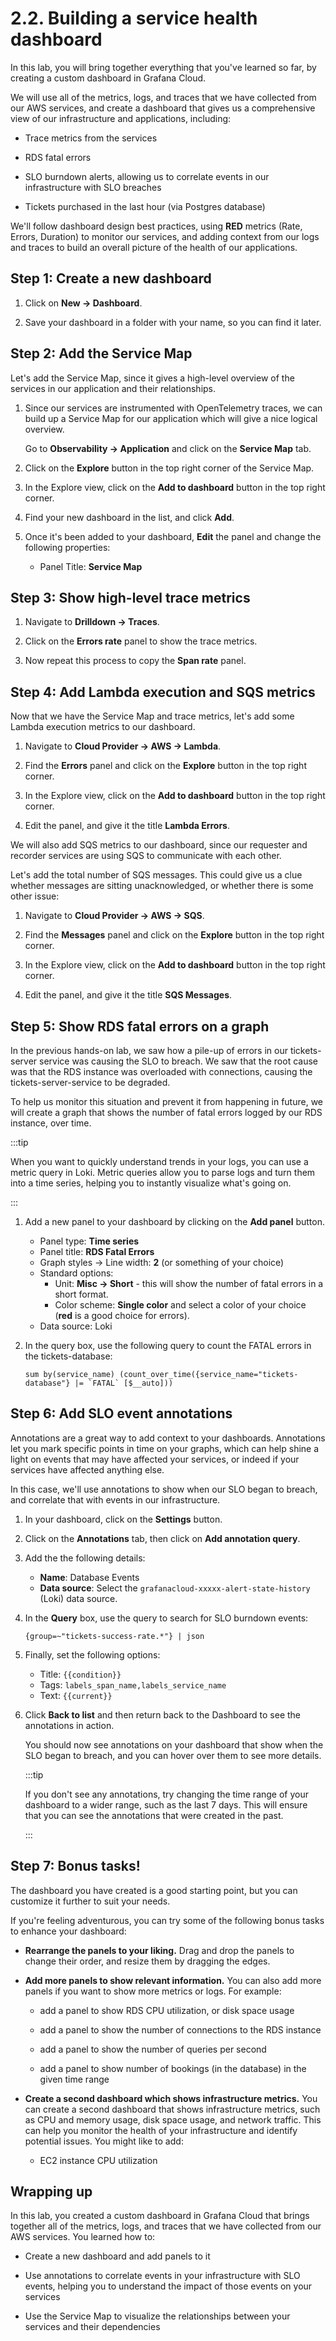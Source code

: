 ---
---

# 2.2. Building a service health dashboard

In this lab, you will bring together everything that you've learned so far, by creating a custom dashboard in Grafana Cloud.

We will use all of the metrics, logs, and traces that we have collected from our AWS services, and create a dashboard that gives us a comprehensive view of our infrastructure and applications, including:

- Trace metrics from the services

- RDS fatal errors

- SLO burndown alerts, allowing us to correlate events in our infrastructure with SLO breaches

- Tickets purchased in the last hour (via Postgres database)

We'll follow dashboard design best practices, using **RED** metrics (Rate, Errors, Duration) to monitor our services, and adding context from our logs and traces to build an overall picture of the health of our applications.

## Step 1: Create a new dashboard

1.  Click on **New -> Dashboard**.

1.  Save your dashboard in a folder with your name, so you can find it later.


## Step 2: Add the Service Map

Let's add the Service Map, since it gives a high-level overview of the services in our application and their relationships.

1.  Since our services are instrumented with OpenTelemetry traces, we can build up a Service Map for our application which will give a nice logical overview. 
    
    Go to **Observability -> Application** and click on the **Service Map** tab.

1.  Click on the **Explore** button in the top right corner of the Service Map.

1.  In the Explore view, click on the **Add to dashboard** button in the top right corner.

1.  Find your new dashboard in the list, and click **Add**.

1.  Once it's been added to your dashboard, **Edit** the panel and change the following properties:

    - Panel Title: **Service Map**

## Step 3: Show high-level trace metrics

1.  Navigate to **Drilldown -> Traces**.

1.  Click on the **Errors rate** panel to show the trace metrics.

1.  Now repeat this process to copy the **Span rate** panel.


## Step 4: Add Lambda execution and SQS metrics

Now that we have the Service Map and trace metrics, let's add some Lambda execution metrics to our dashboard.

1.  Navigate to **Cloud Provider -> AWS -> Lambda**.

1.  Find the **Errors** panel and click on the **Explore** button in the top right corner.

1.  In the Explore view, click on the **Add to dashboard** button in the top right corner.

1.  Edit the panel, and give it the title **Lambda Errors**.

We will also add SQS metrics to our dashboard, since our requester and recorder services are using SQS to communicate with each other.

Let's add the total number of SQS messages. This could give us a clue whether messages are sitting unacknowledged, or whether there is some other issue:

1.  Navigate to **Cloud Provider -> AWS -> SQS**.

1.  Find the **Messages** panel and click on the **Explore** button in the top right corner.

1.  In the Explore view, click on the **Add to dashboard** button in the top right corner.

1.  Edit the panel, and give it the title **SQS Messages**.


## Step 5: Show RDS fatal errors on a graph

In the previous hands-on lab, we saw how a pile-up of errors in our tickets-server service was causing the SLO to breach. We saw that the root cause was that the RDS instance was overloaded with connections, causing the tickets-server-service to be degraded.

To help us monitor this situation and prevent it from happening in future, we will create a graph that shows the number of fatal errors logged by our RDS instance, over time.

:::tip

When you want to quickly understand trends in your logs, you can use a metric query in Loki. Metric queries allow you to parse logs and turn them into a time series, helping you to instantly visualize what's going on.

:::

1.  Add a new panel to your dashboard by clicking on the **Add panel** button.

    - Panel type: **Time series**
    - Panel title: **RDS Fatal Errors**
    - Graph styles -> Line width: **2** (or something of your choice)
    - Standard options:
      - Unit: **Misc -> Short** - this will show the number of fatal errors in a short format.
      - Color scheme: **Single color** and select a color of your choice (**red** is a good choice for errors).
    - Data source: Loki

1.  In the query box, use the following query to count the FATAL errors in the tickets-database:

    ```
    sum by(service_name) (count_over_time({service_name="tickets-database"} |= `FATAL` [$__auto]))
    ```

## Step 6: Add SLO event annotations

Annotations are a great way to add context to your dashboards. Annotations let you mark specific points in time on your graphs, which can help shine a light on events that may have affected your services, or indeed if your services have affected anything else.

In this case, we'll use annotations to show when our SLO began to breach, and correlate that with events in our infrastructure.

1.  In your dashboard, click on the **Settings** button.

1.  Click on the **Annotations** tab, then click on **Add annotation query**.

1.  Add the the following details:

    - **Name**: Database Events
    - **Data source**: Select the `grafanacloud-xxxxx-alert-state-history` (Loki) data source.
    
1.  In the **Query** box, use the query to search for SLO burndown events:

    ```
    {group=~"tickets-success-rate.*"} | json
    ```
    
1.  Finally, set the following options:

    - Title: `{{condition}}`
    - Tags: `labels_span_name,labels_service_name`
    - Text: `{{current}}`

1.  Click **Back to list** and then return back to the Dashboard to see the annotations in action.

    You should now see annotations on your dashboard that show when the SLO began to breach, and you can hover over them to see more details.

    :::tip

    If you don't see any annotations, try changing the time range of your dashboard to a wider range, such as the last 7 days. This will ensure that you can see the annotations that were created in the past.

    :::

## Step 7: Bonus tasks!

The dashboard you have created is a good starting point, but you can customize it further to suit your needs. 

If you're feeling adventurous, you can try some of the following bonus tasks to enhance your dashboard:

- **Rearrange the panels to your liking.** Drag and drop the panels to change their order, and resize them by dragging the edges.

- **Add more panels to show relevant information.** You can also add more panels if you want to show more metrics or logs. For example:

    - add a panel to show RDS CPU utilization, or disk space usage 

    - add a panel to show the number of connections to the RDS instance

    - add a panel to show the number of queries per second

    - add a panel to show number of bookings (in the database) in the given time range

- **Create a second dashboard which shows infrastructure metrics.** You can create a second dashboard that shows infrastructure metrics, such as CPU and memory usage, disk space usage, and network traffic. This can help you monitor the health of your infrastructure and identify potential issues. You might like to add:

    - EC2 instance CPU utilization



## Wrapping up

In this lab, you created a custom dashboard in Grafana Cloud that brings together all of the metrics, logs, and traces that we have collected from our AWS services. You learned how to:

- Create a new dashboard and add panels to it

- Use annotations to correlate events in your infrastructure with SLO events, helping you to understand the impact of those events on your services

- Use the Service Map to visualize the relationships between your services and their dependencies

